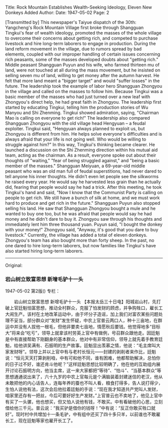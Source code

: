 Title: Rock Mountain Establishes Wealth-Seeking Ideology, Eleven New Donkeys Added
Author:
Date: 1947-05-02
Page: 2

[Transmitted by] This newspaper's Taiyue dispatch of the 30th: Yangcheng's Rock Mountain Village first broke through Shangguan Tingkui's fear of wealth ideology, promoted the masses of the whole village to overcome their concerns about getting rich, and competed to purchase livestock and hire long-term laborers to engage in production. During the land reform movement in the village, due to rumors spread by bad elements, coupled with our improper handling of certain issues concerning rich peasants, some of the masses developed doubts about "getting rich." Middle peasant Shangguan Puyun and his wife, who farmed thirteen mu of land, were not touched at all during the mass movement, but he insisted on selling seven mu of land, willing to get money after the autumn harvest. He felt that more land meant a "bigger target" and would "suffer losses" in the future. The leadership took the example of labor hero Shangguan Zhongyou in the village and called on the masses to follow him. Because Tingkui was a basic member of the masses who had just turned over a new leaf with Zhongyou's direct help, he had great faith in Zhongyou. The leadership first started by educating Tingkui, telling him the production stories of Wu Manyou and Shi Zhenming. Tingkui showed admiration, saying, "Chairman Mao is calling on everyone to get rich!" The leadership also compared Shangguan Zhongyou with the old village head Hengyuan – a feudal exploiter. Tingkui said, "Hengyuan always planned to exploit us, but Zhongyou is different from him. He helps solve everyone's difficulties and is always afraid that your life is not going well. Who would be willing to struggle against him?" In this way, Tingkui's thinking became clearer. He launched a discussion on the Shi Zhenming direction within his mutual aid team, acting as the chairman. As a result, everyone spoke out about their thoughts of "waiting," "fear of being struggled against," and "being a basic member of the masses." Shangguan Meiyuan, a 69-year-old middle peasant who was an old man full of feudal superstitions, had never dared to tell anyone his inner thoughts. He didn't even let people see the silkworms he raised every year. He would say he harvested less grain than he actually did, fearing that people would say he had a trick. After this meeting, he took Tingkui's hand and said, "Now I know that the Communist Party is calling on people to get rich. We still have a bunch of silk at home, and we must work hard to produce and get rich in the future." Shangguan Puyun also stopped selling his land. He saw that Shangguan Zhongyou bought a mule and he wanted to buy one too, but he was afraid that people would say he had money and he didn't dare to buy it. Zhongyou saw through his thoughts and immediately lent him three thousand yuan. Puyun said, "I bought the donkey with your money!" Zhongyou said, "Anyway, it's good that you dare to buy livestock." Currently, the village has added a total of eleven donkeys. Zhongyou's team has also bought more than forty sheep. In the past, no one dared to hire long-term laborers, but now families like Tingkui's have also started hiring long-term laborers.



<hr /> 

Original: 


### 岩山树立致富思想  新增毛驴十一头

1947-05-02
第2版()
专栏：

　　岩山树立致富思想
    新增毛驴十一头
    【本报太岳三十日电】阳城岩山村，先打破上官廷魁怕富思想，推动全村群众，克服了怕发财的顾虑，并争购牲口，雇长工大闹生产。该村在土地改革运动中，由于坏分子造谣，加上我们对富农某些问题处理不妥当，部分群众对“发财”发生怀疑，中农上官普云两口人，种十三亩地，在群运中并没有人拔他一根毛，但他非要卖七亩地，情愿秋后要钱。他觉得地多“目标大”将来会“吃亏”，领导上就拿该村劳英上官中有做例，号召群众跟他走。因廷魁是中有直接帮助下刚翻身的基本群众，他对中有非常信仰，领导上就先着手教育廷魁，给他讲吴满有、石振明的生产故事。廷魁显出羡慕之情，他说：“毛主席叫大家发财呀”。领导上并以上官中有与老村长恒元——封建的剥削者来作比，廷魁说：“恒元天天打算剥削咱，中有可和他不同，谁有困难，他都帮助解决，总怕你的日子过不好，谁还肯斗他呢？”这样廷魁思想比较明确了，他在他的互助组内展开讨论石振明方向，他当主席，这一来大家都把“等待”、“怕斗”、“当基本群众”等思想通通说出来了，六十九岁的中农上官每元是个满脑装着封建迷信的老汉，他从未敢把他的内心话告人，连每年养的蚕也不叫人看，粮食打得多，告人说打得少，生怕人说他有法，这次会后他拉着廷魁的手说：“现在我才知道共产党叫人发财，咱家里还存有一把丝，今后可要好好生产发财。”上官普云也不卖地了，他见上官中有买了一头骡，他也想买，但又怕人说他有钱，不敢买。中有看破他的心思，立刻借给他三千元。普云说：“我买驴是借你的钱呀！”中有说：“反正你敢买牲口就好”。现时村中共增加十一条毛驴，中有组中还买了四十多只羊，以前谁也不敢雇长工，现在廷魁等家也雇开长工了。
